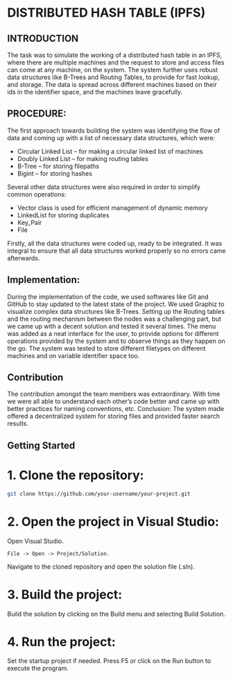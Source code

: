 # DISTRIBUTED HASH TABLE (IPFS)

## INTRODUCTION
The task was to simulate the working of a distributed hash table in an IPFS, where there are multiple machines and the request to store and access files can come at any machine, on the system. The system further uses robust data structures like B-Trees and Routing Tables, to provide for fast lookup, and storage. The data is spread across different machines based on their ids in the identifier space, and the machines leave gracefully.

## PROCEDURE:
The first approach towards building the system was identifying the flow of data and coming up with a list of necessary data structures, which were: 
-	Circular Linked List – for making a circular linked list of machines
-	Doubly Linked List – for making routing tables
-	B-Tree – for storing filepaths
-	Bigint – for storing hashes

Several other data structures were also required in order to simplify common operations:
-	Vector class is used for efficient management of dynamic memory
-	LinkedList for storing duplicates
-	Key_Pair 
-	File

Firstly, all the data structures were coded up, ready to be integrated. It was integral to ensure that all data structures worked properly so no errors came afterwards.

## Implementation:
During the implementation of the code, we used softwares like Git and GitHub to stay updated to the latest state of the project. We used Graphiz to visualize complex data structures like B-Trees. Setting up the Routing tables and the routing mechanism between the nodes was a challenging part, but we came up with a decent solution and tested it several times. The menu was added as a neat interface for the user, to provide options for different operations provided by the system and to observe things as they happen on the go. The system was tested to store different filetypes on different machines and on variable identifier space too. 

## Contribution
The contribution amongst the team members was extraordinary. With time we were all able to understand each other’s code better and came up with better practices for naming conventions, etc.
Conclusion:
The system made offered a decentralized system for storing files and provided faster search results.  


## Getting Started

# 1. Clone the repository:

   ```bash
   git clone https://github.com/your-username/your-project.git
   ```
# 2. Open the project in Visual Studio:

Open Visual Studio.
```
File -> Open -> Project/Solution.
```
Navigate to the cloned repository and open the solution file (.sln).

# 3. Build the project:

Build the solution by clicking on the Build menu and selecting Build Solution.

# 4. Run the project:

Set the startup project if needed.
Press F5 or click on the Run button to execute the program.

